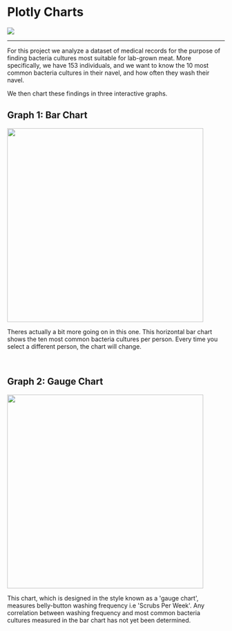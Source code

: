 # Plotly Charts
<img src="https://github.com/carlosjennings1991/plotly_charts/blob/main/medicalphoto.png">

---
For this project we analyze a dataset of medical records for the purpose of finding bacteria cultures most suitable for lab-grown meat. 
More specifically, we have 153 individuals, and we want to know the 10 most common bacteria cultures in their navel, and how often they wash their navel. 

We then chart these findings in three interactive graphs. 

## Graph 1: Bar Chart

<img src="https://github.com/carlosjennings1991/plotly_charts/blob/main/bar%20chart.png" width="454" height="448">

Theres actually a bit more going on in this one. This horizontal bar chart shows the ten most common bacteria cultures per person. Every time you select a different person, the chart will change. 

<br>

## Graph 2: Gauge Chart

<img src="https://github.com/carlosjennings1991/plotly_charts/blob/main/gauge%20chart.png" width="454" height="448">

This chart, which is designed in the style known as a 'gauge chart', measures belly-button washing frequency i.e 'Scrubs Per Week'. 
Any correlation between washing frequency and most common bacteria cultures measured in the bar chart has not yet been determined. 

<br>

  

